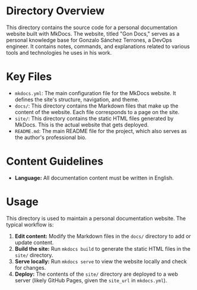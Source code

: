 # Directory Overview

This directory contains the source code for a personal documentation website built with MkDocs. The website, titled "Gon Docs," serves as a personal knowledge base for Gonzalo Sánchez Terrones, a DevOps engineer. It contains notes, commands, and explanations related to various tools and technologies he uses in his work.

# Key Files

*   `mkdocs.yml`: The main configuration file for the MkDocs website. It defines the site's structure, navigation, and theme.
*   `docs/`: This directory contains the Markdown files that make up the content of the website. Each file corresponds to a page on the site.
*   `site/`: This directory contains the static HTML files generated by MkDocs. This is the actual website that gets deployed.
*   `README.md`: The main README file for the project, which also serves as the author's professional bio.

# Content Guidelines

*   **Language:** All documentation content must be written in English.

# Usage

This directory is used to maintain a personal documentation website. The typical workflow is:

1.  **Edit content:** Modify the Markdown files in the `docs/` directory to add or update content.
2.  **Build the site:** Run `mkdocs build` to generate the static HTML files in the `site/` directory.
3.  **Serve locally:** Run `mkdocs serve` to view the website locally and check for changes.
4.  **Deploy:** The contents of the `site/` directory are deployed to a web server (likely GitHub Pages, given the `site_url` in `mkdocs.yml`).
